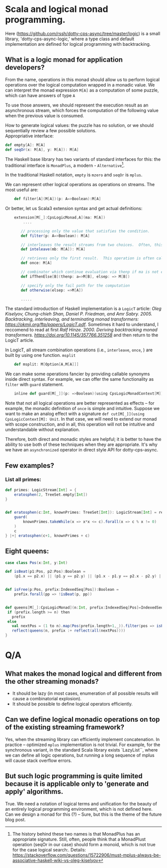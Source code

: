 
# Scala and logical monad programming.

  Here (https://github.com/rssh/dotty-cps-async/tree/master/logic) is a small library, 'dotty-cps-async-logic,' where a type class and default implementation are defined for logical programming with backtracking.


##  What is a logic monad for application developers?  

 From the name,  operations in this monad should allow us to perform logical operations over the logical computation wrapped in a monadic value.
 We can interpret the monad expression `M[A]` as a computation of some puzzle, which can have answers of type `A` 

 To use those answers, we should represent the execution result as an asynchronous stream,  which forces the computation of the following value when the previous value is consumed.  

 How to generate logical values: the puzzle has no solution, or we should sequentially review a few possible solutions.  
 Appropriative interface:

```Scala
def empty[A]: M[A]
def seqOr(x: M[A], y: M[A]): M[A]
```

The Haskell base library has two variants of standard interfaces for this:  the traditional interface is `MonadPlus`, a modern - `Alternative`[^1].

[^1]: The history behind these two names is that MonadPlus has an appropriate signature. Still, often, people think that a MonadPlust operation (seqOr in our case) should form a monoid, which is not true for the case logical search:. Details:  https://stackoverflow.com/questions/15722906/must-mplus-always-be-associative-haskell-wiki-vs-oleg-kiselyov 

In the traditional Haskell notation, `empty`  is `mzero` and `seqOr` is `mplus`.

We can represent other logical operations as operations on streams. The most useful are:

```Scala
    def filter[A](M[A])(p: A=>Boolean):M[A]
```
Or better, let us Scala3 extension syntax and get actual definitions:

```Scala
    extension[M[_]:CpsLogicMonad,A](ma: M[A])
        ....

       // processing only the value that satisfies the condition.
       def filter(p: A=>Boolean): M[A]   

       // interleaves the result streams from two choices.  Often, this operation is named `fair or`.
       def inteleave(mb: M[A]): M[A] 

       // retrieves only the first result.  This operation is often called 'cut' and associated with Prolog soft cut expression.
       def once: M[A]

       // combinator which continue evaluation via thenp if ma is not empty or return elsep
       def ifThenElse[B](thenp: a=>M[B], elsep: => M[B])

       // specify only the fail path for the computation
       def otherwise(elsep: =>M[A]) 

       .....

```

 The standard introduction of Haskell implementation is a `LogicT` article:  *Oleg Kiselyov, Chung-chieh Shan, Daniel P. Friedman, and Amr Sabry. 2005. Backtracking, interleaving, and terminating monad transformers: <https://okmij.org/ftp/papers/LogicT.pdf>*.  Sometimes it hard to understand, I reccomend to read at first *Ralf Hinze. 2000. Deriving backtracking monad transformers.  <https://doi.org/10.1145/357766.351258>* and then return to the LogicT article.

 In LogicT, all stream combination operations (i.e., `interleave`,  `once`, ) are built by using one function. `msplit`
 
 ```Scala
     def msplit: M[Option[A,M[A]]]
 ```

We can make some operations fancier by providing callable synonyms inside direct syntax. For example, we can offer the same functionality as 
 `filter` with `guard` statement.

```Scala
    inline def guard[M[_]](p: =>Boolean)(using CpsLogicMonadContext[M]): Unit
```

Note that not all logical operations are better represented as effects – for example, the monadic definition of `once` is simple and intuitive. Suppose we want to make an analog effect with a signature `def cut[M[_]](using CpsLogicContext[M]: Unit`. In that case, we will need to extend our monad with scope construction, and in all, this operation will not be intuitive and understandable without explanation.

Therefore,  both direct and monadic styles are helpful; it is better to have the ability to use both of these techniques when they are appropriate. It's why we have an `asynchronized` operator in direct style API for dotty-cps-async. 


##  Few examples?  

### List all primes:

```Scala
def primes: LogicStream[Int] = {
    eratosphen(2, TreeSet.empty[Int])
}


def eratosphen(c:Int, knownPrimes: TreeSet[Int]): LogicStream[Int] = reify[LogicStream]{
    guard(
        knownPrimes.takeWhile(x => x*x <= c).forall(x => c % x != 0)
    )
    c
} |+| eratosphen(c+1, knownPrimes + c)

```

## Eight queens:

```Scala
case class Pos(x:Int, y:Int)

def isBeat(p1:Pos, p2:Pos):Boolean =
    (p1.x == p2.x) || (p1.y == p2.y) || (p1.x - p1.y == p2.x - p2.y) || (p1.x + p1.y == p2.x + p2.y)


def isFree(p:Pos, prefix:IndexedSeq[Pos]):Boolean =
    prefix.forall(pp => !isBeat(p, pp))


def queens[M[_]:CpsLogicMonad](n:Int, prefix:IndexedSeq[Pos]=IndexedSeq.empty): M[IndexedSeq[Pos]] = reify[M] {
 if (prefix.length >= n) then
   prefix
 else
   val nextPos = (1 to n).map(Pos(prefix.length+1,_)).filter(pos => isFree(pos, prefix))
   reflect(queens(n, prefix :+ reflect(all(nextPos))))
}

```
# Q/A 

## What makes the monad logical and different from the other streaming monads?  

  - It should be lazy (in most cases, enumeration of all possible results will cause a combinatorial explosion).
  - It should be possible to define logical operators efficiently.

## Can we define logical monadic operations on top of the existing streaming framework? 

Yes, when the streaming library can efficiently implement concatenation. In practice – optimized `mplus` implementation is not trivial.  For example, for the synchronous variant, in the standard Scala library exists `LazyList``, where we can define all logic operations,  but running a long sequence of mplus will cause stack overflow errors. 

## But such logic programming is quite limited because it is applicable only to 'generate and apply'  algorithms.

True.   We need a notation of logical terms and unification for the beauty of an entirely logical programming environment,  which is not defined here.   Can we design a monad for this (?) –  Sure,  but this is the theme of the future blog post.

